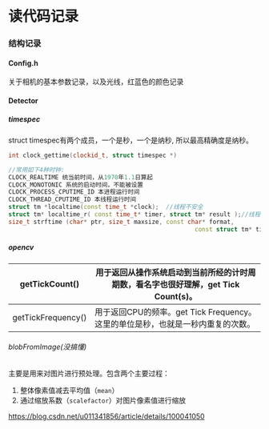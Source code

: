 # 读代码记录

### 结构记录

#### Config.h

关于相机的基本参数记录，以及光线，红蓝色的颜色记录



#### Detector

##### timespec

struct timespec有两个成员，一个是秒，一个是纳秒, 所以最高精确度是纳秒。

```c++
int clock_gettime(clockid_t, struct timespec *)
```

```c++
//常用如下4种时钟:
CLOCK_REALTIME 统当前时间，从1970年1.1日算起
CLOCK_MONOTONIC 系统的启动时间，不能被设置
CLOCK_PROCESS_CPUTIME_ID 本进程运行时间
CLOCK_THREAD_CPUTIME_ID 本线程运行时间
struct tm *localtime(const time_t *clock);  //线程不安全
struct tm* localtime_r( const time_t* timer, struct tm* result );//线程安全
size_t strftime (char* ptr, size_t maxsize, const char* format,
													const struct tm* timeptr );
```



##### opencv

| getTickCount()     | 用于返回从操作系统启动到当前所经的计时周期数，看名字也很好理解，get Tick Count(s)。 |
| ------------------ | ------------------------------------------------------------ |
| getTickFrequency() | 用于返回CPU的频率。get Tick Frequency。这里的单位是秒，也就是一秒内重复的次数。 |

###### blobFromImage(没搞懂)

主要是用来对图片进行预处理。包含两个主要过程：

1. 整体像素值减去平均值（`mean`）
2. 通过缩放系数（`scalefactor`）对图片像素值进行缩放

https://blog.csdn.net/u011341856/article/details/100041050
